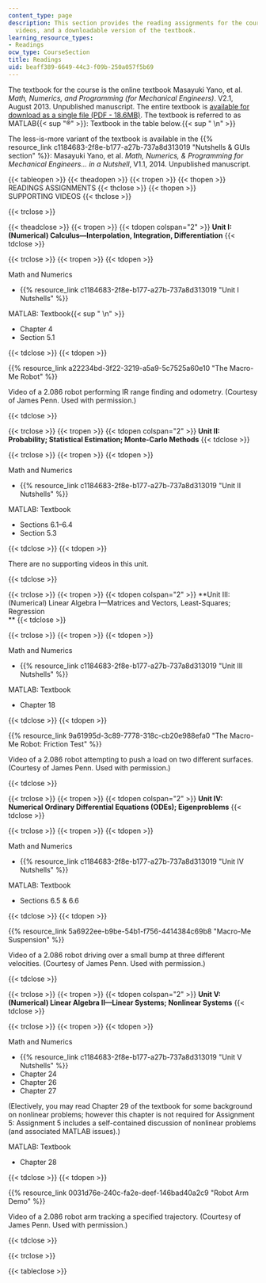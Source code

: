 ```yaml
---
content_type: page
description: This section provides the reading assignments for the course, supporting
  videos, and a downloadable version of the textbook.
learning_resource_types:
- Readings
ocw_type: CourseSection
title: Readings
uid: beaff389-6649-44c3-f09b-250a057f5b69
---
```


The textbook for the course is the online textbook Masayuki Yano, et al. _Math, Numerics, and Programming (for Mechanical Engineers)_. V2.1, August 2013. Unpublished manuscript. The entire textbook is [available for download as a single file (PDF - 18.6MB)](/ans7870/2/2.086/F14/MIT2_086S13_Textbook.pdf). The textbook is referred to as MATLAB{{< sup "®" >}}: Textbook in the table below.{{< sup "  \n" >}}

The less-is-more variant of the textbook is available in the {{% resource_link c1184683-2f8e-b177-a27b-737a8d313019 "Nutshells & GUIs section" %}}: Masayuki Yano, et al. _Math, Numerics, & Programming for Mechanical Engineers... in a Nutshell_, V1.1, 2014. Unpublished manuscript.

{{< tableopen >}}
{{< theadopen >}}
{{< tropen >}}
{{< thopen >}}
READINGS ASSIGNMENTS
{{< thclose >}}
{{< thopen >}}
SUPPORTING VIDEOS
{{< thclose >}}

{{< trclose >}}

{{< theadclose >}}
{{< tropen >}}
{{< tdopen colspan="2" >}}
**Unit I: (Numerical) Calculus—Interpolation, Integration, Differentiation**
{{< tdclose >}}

{{< trclose >}}
{{< tropen >}}
{{< tdopen >}}


Math and Numerics

*   {{% resource_link c1184683-2f8e-b177-a27b-737a8d313019 "Unit I Nutshells" %}}

MATLAB: Textbook{{< sup "  \n" >}}

*   Chapter 4
*   Section 5.1


{{< tdclose >}}
{{< tdopen >}}


{{% resource_link a22234bd-3f22-3219-a5a9-5c7525a60e10 "The Macro-Me Robot" %}}

Video of a 2.086 robot performing IR range finding and odometry. (Courtesy of James Penn. Used with permission.)


{{< tdclose >}}

{{< trclose >}}
{{< tropen >}}
{{< tdopen colspan="2" >}}
**Unit II: Probability; Statistical Estimation; Monte-Carlo Methods**
{{< tdclose >}}

{{< trclose >}}
{{< tropen >}}
{{< tdopen >}}


Math and Numerics

*   {{% resource_link c1184683-2f8e-b177-a27b-737a8d313019 "Unit II Nutshells" %}}

MATLAB: Textbook

*   Sections 6.1–6.4
*   Section 5.3


{{< tdclose >}}
{{< tdopen >}}


There are no supporting videos in this unit.


{{< tdclose >}}

{{< trclose >}}
{{< tropen >}}
{{< tdopen colspan="2" >}}
**Unit III: (Numerical) Linear Algebra I—Matrices and Vectors, Least-Squares; Regression  
**
{{< tdclose >}}

{{< trclose >}}
{{< tropen >}}
{{< tdopen >}}


Math and Numerics

*   {{% resource_link c1184683-2f8e-b177-a27b-737a8d313019 "Unit III Nutshells" %}}

MATLAB: Textbook

*   Chapter 18


{{< tdclose >}}
{{< tdopen >}}


{{% resource_link 9a61995d-3c89-7778-318c-cb20e988efa0 "The Macro-Me Robot: Friction Test" %}}

Video of a 2.086 robot attempting to push a load on two different surfaces. (Courtesy of James Penn. Used with permission.)


{{< tdclose >}}

{{< trclose >}}
{{< tropen >}}
{{< tdopen colspan="2" >}}
**Unit IV: Numerical Ordinary Differential Equations (ODEs); Eigenproblems**
{{< tdclose >}}

{{< trclose >}}
{{< tropen >}}
{{< tdopen >}}


Math and Numerics

*   {{% resource_link c1184683-2f8e-b177-a27b-737a8d313019 "Unit IV Nutshells" %}}

MATLAB: Textbook

*   Sections 6.5 & 6.6


{{< tdclose >}}
{{< tdopen >}}


{{% resource_link 5a6922ee-b9be-54b1-f756-4414384c69b8 "Macro-Me Suspension" %}}

Video of a 2.086 robot driving over a small bump at three different velocities. (Courtesy of James Penn. Used with permission.)


{{< tdclose >}}

{{< trclose >}}
{{< tropen >}}
{{< tdopen colspan="2" >}}
**Unit V: (Numerical) Linear Algebra II—Linear Systems; Nonlinear Systems**
{{< tdclose >}}

{{< trclose >}}
{{< tropen >}}
{{< tdopen >}}


Math and Numerics

*   {{% resource_link c1184683-2f8e-b177-a27b-737a8d313019 "Unit V Nutshells" %}}
*   Chapter 24
*   Chapter 26
*   Chapter 27

(Electively, you may read Chapter 29 of the textbook for some background on nonlinear problems; however this chapter is not required for Assignment 5: Assignment 5 includes a self-contained discussion of nonlinear problems (and associated MATLAB issues).)

MATLAB: Textbook

*   Chapter 28


{{< tdclose >}}
{{< tdopen >}}


{{% resource_link 0031d76e-240c-fa2e-deef-146bad40a2c9 "Robot Arm Demo" %}}

Video of a 2.086 robot arm tracking a specified trajectory. (Courtesy of James Penn. Used with permission.)


{{< tdclose >}}

{{< trclose >}}

{{< tableclose >}}
